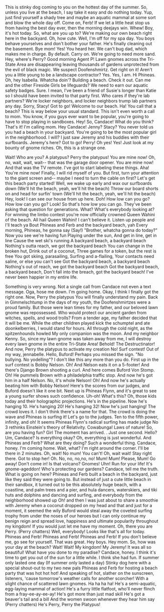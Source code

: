 This is stinky dog coming to you on the hottest day of the summer.
So, unless you live at the beach, I say take it easy and do nothing today.
Yup, just find yourself a shady tree and maybe an aquatic mammal at some sort and blow the whole day off.
Come on, Ferb! If we let a little heat stop us from having the best day ever, then the morning deejays win.
Whew! Boy, it's hot today.
So, what are you up to? We're making our own beach right here in the backyard.
Oh, how cute.
Well, I'm off for my spa day.
You boys behave yourselves and don't bother your father.
He's finally cleaning out the basement.
Bye mom! Yes! You heard her.
We can't bug dad, which makes me in charge.
By default.
Carry on.
We're going to need more sand.
Hey, where's Perry? Good morning Agent P! Lawn gnomes across the Tri-State Area are disappearing leaving thousands of gardens unprotected from the evil of black magic.
We suspect Doofenshmirtz.
Get right on it! Aren't you a little young to be a landscape contractor? Yes.
Yes, I am.
Hi Phineas.
Oh, hey Isabella.
Whatcha doin'? Building a beach.
Check it out.
Can me and the other Fireside Girls be lifeguards? We need to earn our aquatic safety badges.
Sure.
I mean, I've been a friend of Susie's longer than Katie so I should have been invited to that party first.
Who cares if they're lab partners? We're locker neighbors, and locker neighbors trump lab partners any day.
Sorry, Stacy! Got to go! Welcome to our beach.
Ha! You call that a beach? This is way below your usual standard.
This isn't even worth a call to mom.
You know, if you guys ever want to be popular, you're going to have to stop playing in sandboxes.
Hey! So, Candace! What do you think? That's it! I'm calling mom.
Hey Candace! Jenny? Stacy? You never told us you had a beach in your backyard.
You're going to be the most popular girl in the neighborhood.
I will? I just saw Jeremy and his buddies with their surfboards.
Jeremy's here? Got to go! Perry! Oh yes! Yes! Just look at my bounty of gnome riches.
Oh, this is a strange one.



Wait! Who are you? A platypus? Perry the platypus! 
You are mine now! Oh, no, wait, wait, wait-- that was the garage door opener.
You are mine now! And that was the TV remote.
I've got to start labeling these things.
Aha! You're mine now! 
Finally, I will rid myself of you.
But first, turn your attention to the giant screen and-- 
maybe I need to turn the cable on first? 
Let's get this beach party started! 
Well, we wake up early and wax our surfboards down 
(We'll hit the beach, yeah, we'll hit the beach) 
Throw our board shorts on and head for surfin' town 
(We'll hit the beach, yeah, we'll hit the beach) 
Hey, look! I can see our house from up here.
Doh! How low can you go? How low can you go? 
Look! 
So that's how low you can go.
They've been asking that question for generations.
What? What's everybody looking at? 
For winning the limbo contest you're now officially crowned Queen Wahini of the beach.
All hail Queen Wahini! 
I can't believe it.
Listen up people and I'll teach ya Bout Phineas and Ferb and the backyard beach, yah Every morning, Phineas, he gonna say (Say!) "Brother, whatcha gonna do today?" 
Now you see we're having fun Playing under the sun, And get in line, get in line Cause the wet ski's running 
A backyard beach, a backyard beach Nothing's outta reach, we got the backyard beach 
You can change in the broken hut, Drink out of a coconut, Three games for a token, but the rest is free 
You got skiing, parasailing, Surfing and a-flailing, Your contacts need saline, or else you can't see Got the backyard beach, a backyard beach Nothing's out of reach, we got the backyard beach Got the backyard beach, a backyard beach, 
Don't fall into the breach, got the backyard beach! 
I've never been happier in my entire life.


Something is very wrong.
Not a single call from Candace not even a text message.
Oga, hose me down.
I'm going home.
Okay, I think I finally got the right one.
Now, Perry the platypus You will finally understand my pain.
Back in Gimmelschtump in the days of my youth, the Doofenshmirtzes were a proud family.
But those were lean times for my father, and our beloved lawn gnome was repossessed.
Who would protect our ancient garden from witches, spells, and wood trolls? From a tender age, my father decided that it will be me.
While the other children played kick the schumptel and ate doonkelberries, I would stand for hours.
All through the cold night, as the spitzenhounds howled My only companion was the moon.
And my neighbor Kenny.
So, since my lawn gnome was taken away from me, I will destroy every lawn gnome in the entire Tri-State Area! Behold! The Destructinator! And now, Perry the platypus to activate my creation No! Surf contest! Out of my way, jennabelle.
Hello, Buford! Perhaps you missed the sign.
"No bullying.
No yodelling"? I don't like this any more than you do.
First up in the surf contest is Bobby Nelson.
Oh! And Nelson eats it on a 5-footer! And there's Django Brown shooting a curl.
And here comes Buford Von Stomp.
Oh! He pummels Brown with a philadelphia traffic stop.
And now he's got him in a half Nelson.
No, it's whole Nelson! Oh! And now he's actually beating him with Bobby Nelson! Here's the scores from our judges, and Buford doesn't like it one bit.
Next up is Phineas Flynn, and it's great to see a young surfer shows such confidence.
Uh-oh! What's this? Oh, those kids today and their holographic projections.
He's in the pipeline.
Now he's hanging 10.
He's hanging 20! He's hanging 32! Now he's just hanging! The crowd loves it.
I don't think there's a name for that.
The crowd is doing the wave and Phineas is surfing it! Let's go to the judges.
Ten to the fifth power, infinity, and oh! It seems Phineas Flynn's radical surfing has made judge No 3 rethinks Einstein's theory of Relativity.
Cowabunga! Laws of nature! So, are you having fun? Girl The moment has arrived.
.
Just one second.
Hello? Um, Candace? Is everything okay? Oh, everything is just wonderful.
And Phineas and Ferb? What are they doing? Such a wonderful thing.
Candace, honey.
I'm coming home.
Wait, what? I'm right around the corner.
I'll be there in 2 minutes.
Oh, wait! No mum! You can't! Oh, wait wait! Stay right there.
Got to stop her! Oh.
No, no, no,no, no! Mum! Mum! Please, Mum! Go away! Don't come in! Is that volcano? Gnomes! Uhn! Run for your life! It's gnome-ageddon! Who's protecting our gardens? Candace, tell me the truth.
What is going on here? Phineas and Ferb built a beach in the backyard, just like they said they were going to.
But instead of just a cute little beach in their sandbox, it turned out to be this absolutely huge beach, with a coastline, and palm trees and a pier, and hula dancers, waterskiers, and tiki huts and dolphins and dancing and surfing, and everybody from the neighborhood showed up Oh! and then I was just about to share a smoothie with Jeremy when a coconut dropped on my head and that and just for a moment, it seemed the wily Buford would steal away the coveted surfing trophy from under the noses of our heroes but I can only continue my benign reign and spread love, happiness and ultimate popularity throughout my kingdom! If you would just let me have my moment.
Oh, there you are Perry.
(Perry chatters) Well, everybody! Looks like that's all for today.
Phineas and Ferb! Phineas and Ferb! Phineas and Ferb! If you don't believe me, go see for yourself.
That was great.
Hey boys.
Hey mom.
So, how was your day at the beach? Wait! Wait! My kingdom! My Jeremy! It was all so beautiful! What have you done to my paradise? Candace, honey.
I think it's time to get you out of the sun for a little while.
I think she had fun.
If summer only lasted one day (If summer only lasted a day) Stinky dog here with a special shout-out to my two new pals Phineas and Ferb for hosting a beach party that was hot hot hot! And speaking of hot, slather on the sunscreen, listeners, 'cause tomorrow's weather calls for another scorcher! With a slight chance of scattered lawn gnomes.
Ha ha ha ha! He's a semi-aquatic, egg-laying mammal of action! He's a furry little flatfoot, who'll never flinch from a fray-ee-ay-ee-ay! He's got more than just mad skill He's got a beaver's tail and a bill And the women swoon whenever they hear him say (Perry chatters) He's Perry, Perry the Platypus! 